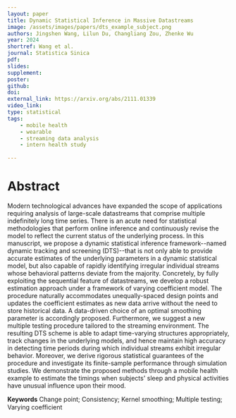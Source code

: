 ```yaml
---
layout: paper
title: Dynamic Statistical Inference in Massive Datastreams
image: /assets/images/papers/dts_example_subject.png
authors: Jingshen Wang, Lilun Du, Changliang Zou, Zhenke Wu
year: 2024
shortref: Wang et al.
journal: Statistica Sinica
pdf: 
slides: 
supplement: 
poster: 
github: 
doi: 
external_link: https://arxiv.org/abs/2111.01339
video_link: 
type: statistical
tags:
    - mobile health
    - wearable
    - streaming data analysis
    - intern health study
 
---
```


# Abstract

Modern technological advances have expanded the scope of applications requiring analysis of large-scale datastreams that comprise multiple indefinitely long time series. There is an acute need for statistical methodologies that perform online inference and continuously revise the model to reflect the current status of the underlying process. In this manuscript, we propose a dynamic statistical inference framework--named dynamic tracking and screening (DTS)--that is not only able to provide accurate estimates of the underlying parameters in a dynamic statistical model, but also capable of rapidly identifying irregular individual streams whose behavioral patterns deviate from the majority. Concretely, by fully exploiting the sequential feature of datastreams, we develop a robust estimation approach under a framework of varying coefficient model. The procedure naturally accommodates unequally-spaced design points and updates the coefficient estimates as new data arrive without the need to store historical data. A data-driven choice of an optimal smoothing parameter is accordingly proposed. Furthermore, we suggest a new multiple testing procedure tailored to the streaming environment. The resulting DTS scheme is able to adapt time-varying structures appropriately, track changes in the underlying models, and hence maintain high accuracy in detecting time periods during which individual streams exhibit irregular behavior. Moreover, we derive rigorous statistical guarantees of the procedure and investigate its finite-sample performance through simulation studies. We demonstrate the proposed methods through a mobile health example to estimate the timings when subjects' sleep and physical activities have unusual influence upon their mood.


**Keywords** Change point; Consistency; Kernel smoothing; Multiple testing; Varying coeﬃcient
